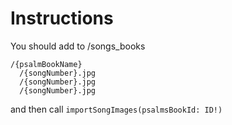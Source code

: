 # Instructions

You should add to /songs_books
    
    /{psalmBookName}
      /{songNumber}.jpg
      /{songNumber}.jpg
      /{songNumber}.jpg

and then call `importSongImages(psalmsBookId: ID!)`
